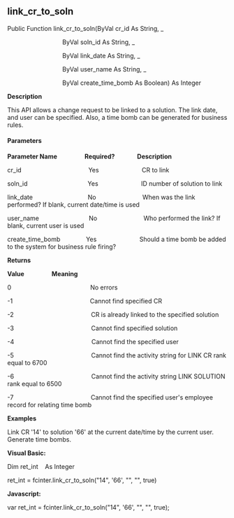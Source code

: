 link_cr_to_soln
-----------------

Public Function link_cr_to_soln(ByVal cr_id As String, _

                                ByVal soln_id As String, _

                                ByVal link_date As String, _

                                ByVal user_name As String, _

                                ByVal create_time_bomb As Boolean) As Integer

**Description**

This API allows a change request to be linked to a solution. The link date, and user can be specified. Also, a time bomb can be generated for business rules.

#### Parameters
**Parameter Name**                **Required?**             **Description**

cr_id                                       Yes                         CR to link

soln_id                                   Yes                         ID number of solution to link

link_date                                No                           When was the link performed? If blank, current date/time is used

user_name                             No                           Who performed the link? If blank, current user is used

create_time_bomb               Yes                         Should a time bomb be added to the system for business rule firing?

**Returns**

**Value**                **Meaning**

0                                              No errors

-1                                             Cannot find specified CR

-2                                             CR is already linked to the specified solution

-3                                             Cannot find specified solution

-4                                             Cannot find the specified user

-5                                             Cannot find the activity string for LINK CR rank equal to 6700

-6                                             Cannot find the activity string LINK SOLUTION rank equal to 6500

-7                                             Cannot find the specified user's employee record for relating time bomb

**Examples**

 Link CR '14' to solution '66' at the current date/time by the current user. Generate time bombs.

**Visual Basic:**

Dim ret_int    As Integer

ret_int = fcinter.link_cr_to_soln("14", '66', "", "", true)

**Javascript:**

var ret_int = fcinter.link_cr_to_soln("14", '66', "", "", true);
